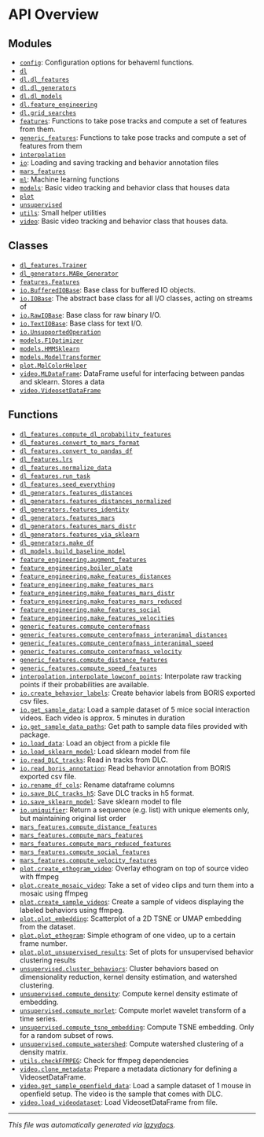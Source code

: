 <!-- markdownlint-disable -->

# API Overview

## Modules

- [`config`](./config.md#module-config): Configuration options for behaveml functions.
- [`dl`](./dl.md#module-dl)
- [`dl.dl_features`](./dl.dl_features.md#module-dldl_features)
- [`dl.dl_generators`](./dl.dl_generators.md#module-dldl_generators)
- [`dl.dl_models`](./dl.dl_models.md#module-dldl_models)
- [`dl.feature_engineering`](./dl.feature_engineering.md#module-dlfeature_engineering)
- [`dl.grid_searches`](./dl.grid_searches.md#module-dlgrid_searches)
- [`features`](./features.md#module-features): Functions to take pose tracks and compute a set of features from them.
- [`generic_features`](./generic_features.md#module-generic_features): Functions to take pose tracks and compute a set of features from them 
- [`interpolation`](./interpolation.md#module-interpolation)
- [`io`](./io.md#module-io): Loading and saving tracking and behavior annotation files 
- [`mars_features`](./mars_features.md#module-mars_features)
- [`ml`](./ml.md#module-ml): Machine learning functions 
- [`models`](./models.md#module-models): Basic video tracking and behavior class that houses data 
- [`plot`](./plot.md#module-plot)
- [`unsupervised`](./unsupervised.md#module-unsupervised)
- [`utils`](./utils.md#module-utils): Small helper utilities
- [`video`](./video.md#module-video): Basic video tracking and behavior class that houses data. 

## Classes

- [`dl_features.Trainer`](./dl.dl_features.md#class-trainer)
- [`dl_generators.MABe_Generator`](./dl.dl_generators.md#class-mabe_generator)
- [`features.Features`](./features.md#class-features)
- [`io.BufferedIOBase`](./io.md#class-bufferediobase): Base class for buffered IO objects.
- [`io.IOBase`](./io.md#class-iobase): The abstract base class for all I/O classes, acting on streams of
- [`io.RawIOBase`](./io.md#class-rawiobase): Base class for raw binary I/O.
- [`io.TextIOBase`](./io.md#class-textiobase): Base class for text I/O.
- [`io.UnsupportedOperation`](./io.md#class-unsupportedoperation)
- [`models.F1Optimizer`](./models.md#class-f1optimizer)
- [`models.HMMSklearn`](./models.md#class-hmmsklearn)
- [`models.ModelTransformer`](./models.md#class-modeltransformer)
- [`plot.MplColorHelper`](./plot.md#class-mplcolorhelper)
- [`video.MLDataFrame`](./video.md#class-mldataframe): DataFrame useful for interfacing between pandas and sklearn. Stores a data
- [`video.VideosetDataFrame`](./video.md#class-videosetdataframe)

## Functions

- [`dl_features.compute_dl_probability_features`](./dl.dl_features.md#function-compute_dl_probability_features)
- [`dl_features.convert_to_mars_format`](./dl.dl_features.md#function-convert_to_mars_format)
- [`dl_features.convert_to_pandas_df`](./dl.dl_features.md#function-convert_to_pandas_df)
- [`dl_features.lrs`](./dl.dl_features.md#function-lrs)
- [`dl_features.normalize_data`](./dl.dl_features.md#function-normalize_data)
- [`dl_features.run_task`](./dl.dl_features.md#function-run_task)
- [`dl_features.seed_everything`](./dl.dl_features.md#function-seed_everything)
- [`dl_generators.features_distances`](./dl.dl_generators.md#function-features_distances)
- [`dl_generators.features_distances_normalized`](./dl.dl_generators.md#function-features_distances_normalized)
- [`dl_generators.features_identity`](./dl.dl_generators.md#function-features_identity)
- [`dl_generators.features_mars`](./dl.dl_generators.md#function-features_mars)
- [`dl_generators.features_mars_distr`](./dl.dl_generators.md#function-features_mars_distr)
- [`dl_generators.features_via_sklearn`](./dl.dl_generators.md#function-features_via_sklearn)
- [`dl_generators.make_df`](./dl.dl_generators.md#function-make_df)
- [`dl_models.build_baseline_model`](./dl.dl_models.md#function-build_baseline_model)
- [`feature_engineering.augment_features`](./dl.feature_engineering.md#function-augment_features)
- [`feature_engineering.boiler_plate`](./dl.feature_engineering.md#function-boiler_plate)
- [`feature_engineering.make_features_distances`](./dl.feature_engineering.md#function-make_features_distances)
- [`feature_engineering.make_features_mars`](./dl.feature_engineering.md#function-make_features_mars)
- [`feature_engineering.make_features_mars_distr`](./dl.feature_engineering.md#function-make_features_mars_distr)
- [`feature_engineering.make_features_mars_reduced`](./dl.feature_engineering.md#function-make_features_mars_reduced)
- [`feature_engineering.make_features_social`](./dl.feature_engineering.md#function-make_features_social)
- [`feature_engineering.make_features_velocities`](./dl.feature_engineering.md#function-make_features_velocities)
- [`generic_features.compute_centerofmass`](./generic_features.md#function-compute_centerofmass)
- [`generic_features.compute_centerofmass_interanimal_distances`](./generic_features.md#function-compute_centerofmass_interanimal_distances)
- [`generic_features.compute_centerofmass_interanimal_speed`](./generic_features.md#function-compute_centerofmass_interanimal_speed)
- [`generic_features.compute_centerofmass_velocity`](./generic_features.md#function-compute_centerofmass_velocity)
- [`generic_features.compute_distance_features`](./generic_features.md#function-compute_distance_features)
- [`generic_features.compute_speed_features`](./generic_features.md#function-compute_speed_features)
- [`interpolation.interpolate_lowconf_points`](./interpolation.md#function-interpolate_lowconf_points): Interpolate raw tracking points if their probabilities are available.
- [`io.create_behavior_labels`](./io.md#function-create_behavior_labels): Create behavior labels from BORIS exported csv files.
- [`io.get_sample_data`](./io.md#function-get_sample_data): Load a sample dataset of 5 mice social interaction videos. Each video is approx. 5 minutes in duration
- [`io.get_sample_data_paths`](./io.md#function-get_sample_data_paths): Get path to sample data files provided with package. 
- [`io.load_data`](./io.md#function-load_data): Load an object from a pickle file
- [`io.load_sklearn_model`](./io.md#function-load_sklearn_model): Load sklearn model from file
- [`io.read_DLC_tracks`](./io.md#function-read_dlc_tracks): Read in tracks from DLC.
- [`io.read_boris_annotation`](./io.md#function-read_boris_annotation): Read behavior annotation from BORIS exported csv file. 
- [`io.rename_df_cols`](./io.md#function-rename_df_cols): Rename dataframe columns 
- [`io.save_DLC_tracks_h5`](./io.md#function-save_dlc_tracks_h5): Save DLC tracks in h5 format.
- [`io.save_sklearn_model`](./io.md#function-save_sklearn_model): Save sklearn model to file
- [`io.uniquifier`](./io.md#function-uniquifier): Return a sequence (e.g. list) with unique elements only, but maintaining original list order
- [`mars_features.compute_distance_features`](./mars_features.md#function-compute_distance_features)
- [`mars_features.compute_mars_features`](./mars_features.md#function-compute_mars_features)
- [`mars_features.compute_mars_reduced_features`](./mars_features.md#function-compute_mars_reduced_features)
- [`mars_features.compute_social_features`](./mars_features.md#function-compute_social_features)
- [`mars_features.compute_velocity_features`](./mars_features.md#function-compute_velocity_features)
- [`plot.create_ethogram_video`](./plot.md#function-create_ethogram_video): Overlay ethogram on top of source video with ffmpeg
- [`plot.create_mosaic_video`](./plot.md#function-create_mosaic_video): Take a set of video clips and turn them into a mosaic using ffmpeg 
- [`plot.create_sample_videos`](./plot.md#function-create_sample_videos): Create a sample of videos displaying the labeled behaviors using ffmpeg. 
- [`plot.plot_embedding`](./plot.md#function-plot_embedding): Scatterplot of a 2D TSNE or UMAP embedding from the dataset.
- [`plot.plot_ethogram`](./plot.md#function-plot_ethogram): Simple ethogram of one video, up to a certain frame number.
- [`plot.plot_unsupervised_results`](./plot.md#function-plot_unsupervised_results): Set of plots for unsupervised behavior clustering results
- [`unsupervised.cluster_behaviors`](./unsupervised.md#function-cluster_behaviors): Cluster behaviors based on dimensionality reduction, kernel density estimation, and watershed clustering.
- [`unsupervised.compute_density`](./unsupervised.md#function-compute_density): Compute kernel density estimate of embedding.
- [`unsupervised.compute_morlet`](./unsupervised.md#function-compute_morlet): Compute morlet wavelet transform of a time series.
- [`unsupervised.compute_tsne_embedding`](./unsupervised.md#function-compute_tsne_embedding): Compute TSNE embedding. Only for a random subset of rows.
- [`unsupervised.compute_watershed`](./unsupervised.md#function-compute_watershed): Compute watershed clustering of a density matrix. 
- [`utils.checkFFMPEG`](./utils.md#function-checkffmpeg): Check for ffmpeg dependencies
- [`video.clone_metadata`](./video.md#function-clone_metadata): Prepare a metadata dictionary for defining a VideosetDataFrame. 
- [`video.get_sample_openfield_data`](./video.md#function-get_sample_openfield_data): Load a sample dataset of 1 mouse in openfield setup. The video is the sample that comes with DLC.
- [`video.load_videodataset`](./video.md#function-load_videodataset): Load VideosetDataFrame from file.


---

_This file was automatically generated via [lazydocs](https://github.com/ml-tooling/lazydocs)._

